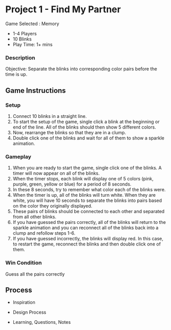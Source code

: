 # Project 1 - Find My Partner

Game Selected : Memory
- 1-4 Players
- 10 Blinks
- Play Time: 1+ mins

### Description

Objective:
Separate the blinks into corresponding color pairs before the time is up.

## Game Instructions

### Setup

1. Connect 10 blinks in a straight line.
2. To start the setup of the game, single click a blink at the beginning or end of the line. All of the blinks should then show 5 different colors.
3. Now, rearrange the blinks so that they are in a clump.
4. Double click one of the blinks and wait for all of them to show a sparkle animation.

### Gameplay
1. When you are ready to start the game, single click one of the blinks. A timer will now appear on all of the blinks.
2. When the timer stops, each blink will display one of 5 colors (pink, purple, green, yellow or blue) for a period of 8 seconds.
3. In these 8 seconds, try to remember what color each of the blinks were.
4. When the timer is up, all of the blinks will turn white. When they are white, you will have 10 seconds to separate the blinks into pairs based on the color they originally displayed. 
5. These pairs of blinks should be connected to each other and separated from all other blinks.
6. If you have guessed the pairs correctly, all of the blinks will return to the sparkle animation and you can reconnect all of the blinks back into a clump and refollow steps 1-6.
7. If you have guessed incorrectly, the blinks will display red. In this case, to restart the game, reconnect the blinks and then double click one of them. 

### Win Condition
Guess all the pairs correctly

## Process

- Inspiration

- Design Process

- Learning, Questions, Notes

